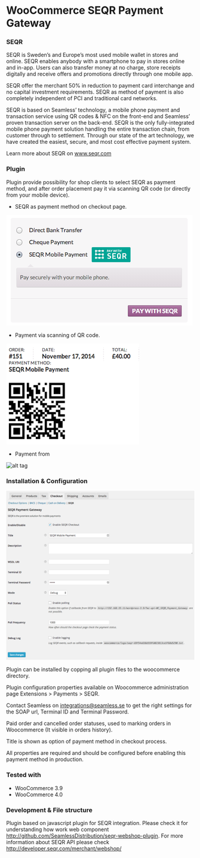WooCommerce SEQR Payment Gateway
===================

### SEQR ###
SEQR is Sweden’s and Europe’s most used mobile wallet in stores and online. SEQR enables anybody with a smartphone to pay in stores online and in-app. Users can also transfer money at no charge, store receipts digitally and receive offers and promotions directly through one mobile app.

SEQR offer the merchant 50% in reduction to payment card interchange and no capital investment requirements. SEQR as method of payment is also completely independent of PCI and traditional card networks.

SEQR is based on Seamless’ technology, a mobile phone payment and transaction service using QR codes & NFC on the front-end and Seamless’ proven transaction server on the back-end. SEQR is the only fully-integrated mobile phone payment solution handling the entire transaction chain, from customer through to settlement. Through our state of the art technology, we have created the easiest, secure, and most cost effective payment system.

Learn more about SEQR on www.seqr.com

### Plugin ###
Plugin provide possibility for shop clients to select SEQR as payment method, and after order placement pay it via scanning QR code (or directly from your mobile device).  

* SEQR as payment method on checkout page. 
 
![alt tag](/doc/WC-SEQR-Select.png)

* Payment via scanning of QR code.

![alt tag](/doc/WC-SEQR-QR.png)

* Payment from 

![alt tag](/doc/WC-SEQR-Button.png)
 
### Installation & Configuration ###
![alt tag](/doc/WC-SEQR-Settings.png)

Plugin can be installed by copping all plugin files to the woocommerce directory.

Plugin configuration properties available on Woocommerce administration page Extensions > Payments > SEQR.

Contact Seamless on integrations@seamless.se to get the right settings for the SOAP url, Terminal ID and Terminal Password. 

Paid order and cancelled order statuses, used to marking orders in Woocommerce (It visible in orders history).

Title is shown as option of payment method in checkout process. 

All properties are required and should be configured before enabling this payment method in production.

### Tested with ###
* WooCommerce 3.9
* WooCommerce 4.0

### Development & File structure ###

Plugin based on javascript plugin for SEQR integration. Please check it for understanding how work web component http://github.com/SeamlessDistribution/seqr-webshop-plugin. For more information about SEQR API please check http://developer.seqr.com/merchant/webshop/
